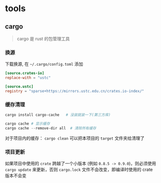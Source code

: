 # tools

## cargo

> cargo 是 rust 的包管理工具

### 换源

下载换源, 在 `~/.cargo/config.toml` 添加

```toml
[source.crates-io]
replace-with = "ustc"

[source.ustc]
registry = "sparse+https://mirrors.ustc.edu.cn/crates.io-index/"
```



### 缓存清理

```powershell
cargo install cargo-cache   # 没装就装一下(第三方库)

cargo cache # 显示缓存
cargo cache --remove-dir all  # 清除所有缓存
```



对于项目内的缓存： `cargo clean` 可以把本项目的 `target` 文件夹给清理了

 

### 项目更新

如果项目中使用的 `crate` 跨越了一个小版本 (例如 `0.8.5 -> 0.9.0`)，则必须使用  ` cargo update` 来更新，否则 `cargo.lock` 文件不会改变，即编译时使用的 crate 版本不会变

